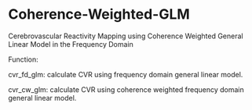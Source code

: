 # Coherence-Weighted-GLM
Cerebrovascular Reactivity Mapping using Coherence Weighted General Linear Model in the Frequency Domain

Function:

cvr_fd_glm: calculate CVR using frequency domain general linear model.

cvr_cw_glm: calculate CVR using coherence weighted frequency domain general linear model.
